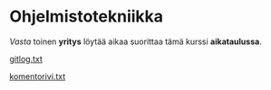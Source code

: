 # Ohjelmistotekniikka

*Vasta* toinen **yritys** löytää aikaa suorittaa tämä kurssi **aikataulussa**.

[gitlog.txt](https://github.com/osink/ot-harjoitustyo/blob/master/laskarit/viikko1/gitlog.txt)

[komentorivi.txt](https://github.com/osink/ot-harjoitustyo/blob/master/laskarit/viikko1/komentorivi.txt)

